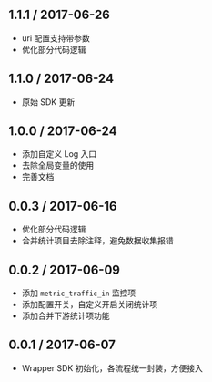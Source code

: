 ## 1.1.1 / 2017-06-26

  * uri 配置支持带参数
  * 优化部分代码逻辑


## 1.1.0 / 2017-06-24

  * 原始 SDK 更新


## 1.0.0 / 2017-06-24

  * 添加自定义 Log 入口
  * 去除全局变量的使用
  * 完善文档


## 0.0.3 / 2017-06-16

  * 优化部分代码逻辑
  * 合并统计项目去除注释，避免数据收集报错


## 0.0.2 / 2017-06-09

  * 添加 `metric_traffic_in` 监控项
  * 添加配置开关，自定义开启关闭统计项
  * 添加合并下游统计项功能


## 0.0.1 / 2017-06-07

  * Wrapper SDK 初始化，各流程统一封装，方便接入
